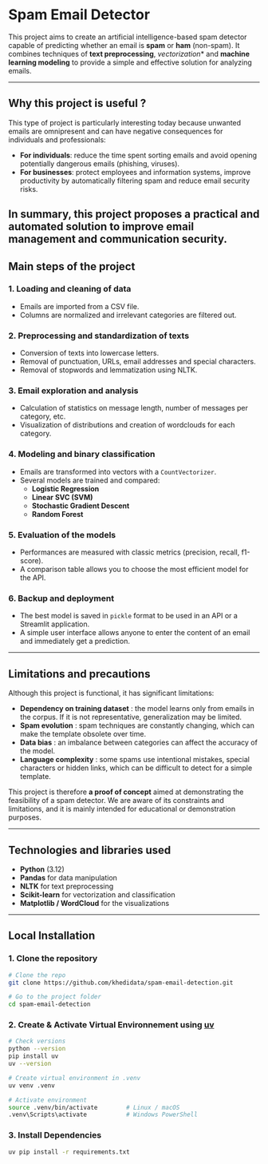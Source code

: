 # Spam Email Detector

This project aims to create an artificial intelligence-based spam detector capable of predicting whether an email is **spam** or **ham** (non-spam). It combines techniques of **text preprocessing**, *vectorization** and **machine learning modeling** to provide a simple and effective solution for analyzing emails.

---

## Why this project is useful ?

This type of project is particularly interesting today because unwanted emails are omnipresent and can have negative consequences for individuals and professionals:  

- **For individuals**: reduce the time spent sorting emails and avoid opening potentially dangerous emails (phishing, viruses).  
- **For businesses**: protect employees and information systems, improve productivity by automatically filtering spam and reduce email security risks.  

In summary, this project proposes a practical and automated solution to improve email management and communication security.
---

## Main steps of the project

### 1. **Loading and cleaning of data**  
   - Emails are imported from a CSV file.  
   - Columns are normalized and irrelevant categories are filtered out.  

### 2. **Preprocessing and standardization of texts**  
   - Conversion of texts into lowercase letters.  
   - Removal of punctuation, URLs, email addresses and special characters.  
   - Removal of stopwords and lemmatization using NLTK.  

### 3. **Email exploration and analysis**  
   - Calculation of statistics on message length, number of messages per category, etc.  
   - Visualization of distributions and creation of wordclouds for each category.  

### 4. **Modeling and binary classification**  
   - Emails are transformed into vectors with a `CountVectorizer`.  
   - Several models are trained and compared:  
     - **Logistic Regression**  
     - **Linear SVC (SVM)**  
     - **Stochastic Gradient Descent**  
     - **Random Forest**  

### 5. **Evaluation of the models**  
   - Performances are measured with classic metrics (precision, recall, f1-score).  
   - A comparison table allows you to choose the most efficient model for the API.  

### 6. **Backup and deployment**  
   - The best model is saved in `pickle` format to be used in an API or a Streamlit application.  
   - A simple user interface allows anyone to enter the content of an email and immediately get a prediction.

---

## Limitations and precautions

Although this project is functional, it has significant limitations:  

- **Dependency on training dataset** : the model learns only from emails in the corpus. If it is not representative, generalization may be limited.  
- **Spam evolution** : spam techniques are constantly changing, which can make the template obsolete over time.  
- **Data bias** : an imbalance between categories can affect the accuracy of the model.  
- **Language complexity** : some spams use intentional mistakes, special characters or hidden links, which can be difficult to detect for a simple template.  

This project is therefore **a proof of concept** aimed at demonstrating the feasibility of a spam detector. We are aware of its constraints and limitations, and it is mainly intended for educational or demonstration purposes.

---

## Technologies and libraries used

- **Python** (3.12)  
- **Pandas** for data manipulation  
- **NLTK** for text preprocessing  
- **Scikit-learn** for vectorization and classification  
- **Matplotlib / WordCloud** for the visualizations  

---

## Local Installation

### 1. Clone the repository
```bash
# Clone the repo
git clone https://github.com/khedidata/spam-email-detection.git

# Go to the project folder
cd spam-email-detection
```

### 2. Create & Activate Virtual Environnement using [uv](https://github.com/astral-sh/uv)
```bash
# Check versions
python --version
pip install uv
uv --version

# Create virtual environment in .venv
uv venv .venv

# Activate environment
source .venv/bin/activate        # Linux / macOS
.venv\Scripts\activate           # Windows PowerShell
```

### 3. Install Dependencies
```bash
uv pip install -r requirements.txt
```


